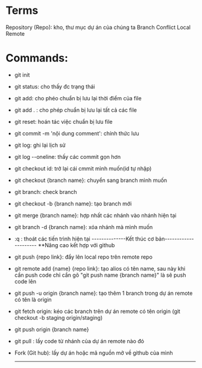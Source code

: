 # Terms

Repository (Repo): kho, thư mục dự án của chúng ta
Branch
Conflict
Local
Remote

# Commands:

- git init
- git status: cho thấy đc trạng thái
- git add: cho phéo chuẩn bị lưu lại thời điểm của file
- git add . : cho phép chuẩn bị lưu lại tất cả các file
- git reset: hoán tác việc chuẩn bị lưu file
- git commit -m 'nội dung comment': chính thức lưu
- git log: ghi lại lịch sử
- git log --oneline: thấy các commit gọn hơn
- git checkout id: trở lại cái cmmit mình muốn(id tự nhập)
- git checkout {branch name}: chuyển sang branch mình muốn
- git branch: check branch
- git checkout -b {branch name}: tạo branch mới
- git merge {branch name}: hợp nhất các nhánh vào nhánh hiện tại
- git branch -d {branch name}: xóa nhánh mà mình muốn
- :q : thoát các tiến trình hiện tại
  --------------Kết thúc cơ bản---------------------
  \*\*Nâng cao kết hợp với github
- git push {repo link}: đẩy lên local repo trên remote repo
- git remote add {name} {repo link}: tạo alios có tên name, sau này khi cần push code chỉ cần gõ "git push name {branch name}" là sẽ push code lên
- git push -u origin {branch name}: tạo thêm 1 branch trong dự án remote có tên là origin
- git fetch origin: kéo các branch trên dự án remote có tên origin
  (git checkout -b staging origin/staging)
- git push origin {branch name}

- git pull <remote> <branch> : lấy code từ nhánh của dự án remote nào đó
- Fork (Git hub): lấy dự án hoặc mã nguồn mở về github của mình
  ***
